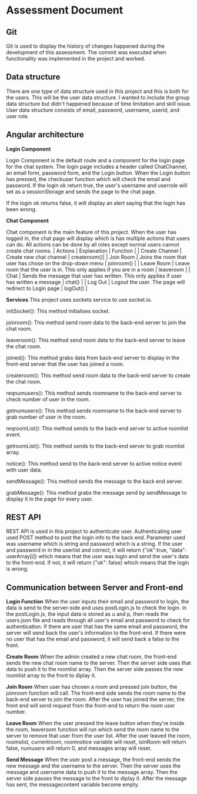 # Assessment Document

## Git

Git is used to display the history of changes happened during the development of this assessment. The commit was executed when functionality was implemented in the project and worked.

## Data structure 

There are one type of data structure used in this project and this is both for the users. This will be the user data structure. I wanted to include the group data structure but didn't happened because of time limitation and skill issue.  User data structure consists of email, password, username, userid, and user role.

## Angular architecture

**Login Component** 

Login Component is the default route and a component for the login page for the chat system. The login page includes a header called ChatChannel, an email form, password form, and the Login button. When the Login button has pressed, the checkuser function which will check the email and password. If the login ok return true, the user's username and userrole will set as a sessionStorage and sends the page to the chat page. 

If the login ok returns false, it will display an alert saying that the login has been wrong. 


**Chat Component**

Chat component is the main feature of this project. When the user has logged in, the chat page will display which is has multiple actions that users can do. All actions can be done by all roles except normal users cannot create chat rooms. 
| Actions | Explanation | Function |
| Create Channel | Create new chat channel | createroom()|
| Join Room | Joins the room that user has chose on the drop-down menu | joinroom() |
| Leave Room | Leave room that the user is in. This only applies if you are in a room | leaveroom | 
| Chat | Sends the message that user has written. This only applies if user has written a message | chat() |
| Log Out | Logout the user. The page will redirect to Login page | logOut() |

**Services**
This project uses sockets service to use socket.io.

initSocket(): This method initialises socket.

joinroom(): This method send room data to the back-end server to join the chat room.

leaveroom(): This method send room data to the back-end server to leave the chat room.

joined(): This method grabs data from back-end server to display in the front-end server that the user has joined a room. 

createroom(): This method send room data to the back-end server to create the chat room.

reqnumusers(): This method sends roomname to the back-end server to check number of user in the room.

getnumusers(): This method sends roomname to the back-end server to grab number of user in the room.

reqroomList(): This method sends to the back-end server to active roomlist event.

getroomList(): This method sends to the back-end server to grab roomlist array.

notice(): This method send to the back-end server to active notice event with user data.

sendMessage(): This method sends the message to the back end server.

grabMessage(): This method grabs the message send by sendMessage to display it in the page for every user.

## REST API
REST API is used in this project to authenticate user. Authenticating user used POST method to post the login info to the back end. Parameter used was username which is string and password which is a string. If the user and password in in the userlist and correct, it will return {"ok":true, "data": userArray[i]} which means that the user was login and send the user's data to the front-end. If not, it will return {"ok": false} which means that the login is wrong. 

## Communication between Server and Front-end

**Login Function**
When the user inputs their email and password to login, the data is send to the server-side and uses postLogin.js to check the login. in the postLogin.js, the input data is stored as u and p, then reads the users.json file and reads through all user's email and password to check for authentication. If there are user that has the same email and password, the server will send back the user's information to the front-end. If there were no user that has the email and password, it will send back a false to the front.

**Create Room**
When the admin created a new chat room, the front-end sends the new chat room name to the server. Then the server side uses that data to push it to the roomlist array. Then the server side passes the new roomlist array to the front to diplay it. 

**Join Room** 
When user has chosen a room and pressed join button, the joinroom function will call. The front-end side sends the room name to the back-end server to join the room. After the user has joined the server, the front end will send request from the front-end to return the room user number. 

**Leave Room**
When the user pressed the leave button when they're inside the room, leaveroom function will run which send the room name to the server to remove that user from the user list. After the user leaved the room, roomslist, currentroom, roomnotice variable will reset, isinRoom will return false, numusers will return 0, and messages array will reset.

**Send Message**
When the user post a message, the front-end sends the new message and the username to the server. Then the server uses the message and username data to push it to the message array. Then the server side passes the message to the front to diplay it. After the message has sent, the messagecontent variable become empty. 








